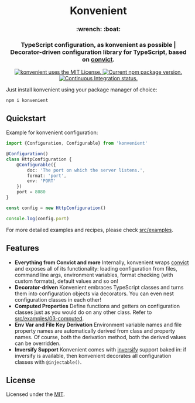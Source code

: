 <h1 align="center">
  Konvenient
</h1>

<h3 align="center">
  :wrench: :boat:
<h3>

<h3 align="center">
  TypeScript configuration, as konvenient as possible | Decorator-driven configuration library for TypeScript, based on <a href="https://github.com/mozilla/node-convict">convict</a>.
</h3>

<p align="center">
  <a href="https://github.com/battila7/konvenient/blob/master/LICENSE">
    <img src="https://img.shields.io/github/license/battila7/konvenient" alt="konvenient uses the MIT License.">
  </a>
  <a href="https://www.npmjs.com/package/konvenient">
    <img src="https://img.shields.io/npm/v/konvenient" alt="Current npm package version.">
  </a>
  <a href="https://github.com/battila7/konvenient/actions/workflows/continuous-integration.yml">
    <img src="https://github.com/battila7/konvenient/actions/workflows/continuous-integration.yml/badge.svg" alt="Continuous Integration status.">
  </a>
</p>

Just install konvenient using your package manager of choice:

~~~~
npm i konvenient
~~~~

## Quickstart

Example for konvenient configuration:

~~~~TypeScript
import {Configuration, Configurable} from 'konvenient'

@Configuration()
class HttpConfiguration {
	@Configurable({
		doc: 'The port on which the server listens.',
		format: 'port',
		env: 'PORT'
	})
	port = 8080
}

const config = new HttpConfiguration()

console.log(config.port)
~~~~

For more detailed examples and recipes, please check [src/examples](src/examples).

## Features

  * **Everything from Convict and more** Internally, konvenient wraps [convict](https://github.com/mozilla/node-convict) and exposes all of its functionality: loading configuration from files, command line args, environment variables, format checking (with custom formats), default values and so on!
  * **Decorator-driven** Konvenient embraces TypeScript classes and turns them into configuration objects via decorators. You can even nest configuration classes in each other!
  * **Computed Properties** Define functions and getters on configuration classes just as you would do on any other class. Refer to [src/examples/03-computed](src/examples/03-computed/index.ts).
  * **Env Var and File Key Derivation** Environment variable names and file property names are automatically derived from class and property names. Of course, both the derivation method, both the derived values can be overridden.
  * **Inversify Support** Konvenient comes with [inversify](https://inversify.io/) support baked in: if inversify is available, then konvenient decorates all configuration classes with `@injectable()`.

## License

Licensed under the [MIT](LICENSE).

